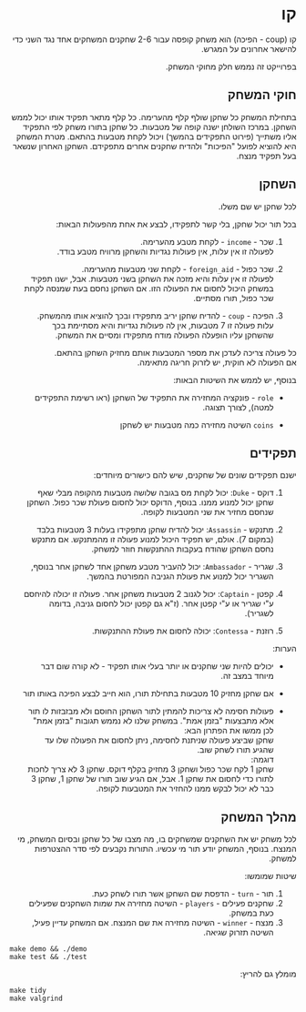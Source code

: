 <div dir="rtl" lang="he">

# קו 

קו (coup - הפיכה) הוא משחק קופסה עבור 2-6 שחקנים המשחקים אחד נגד השני כדי להישאר אחרונים על המגרש.

בפרוייקט זה נממש חלק מחוקי המשחק.

## חוקי המשחק
בתחילת המשחק כל שחקן שולף קלף מהערימה. כל קלף מתאר  תפקיד אותו יכול לממש השחקן.  במרכז השולחן ישנה קופה של מטבעות. כל שחקן בתורו משחק לפי התפקיד אליו משתייך (פירוט התפקידים בהמשך) ויכול לקחת מטבעות בהתאם. מטרת המשחק היא להוציא לפועל "הפיכות" ולהדיח שחקנים אחרים מתפקידם. השחקן האחרון שנשאר בעל תפקיד מנצח.
 
## השחקן

לכל שחקן יש שם משלו. 

בכל תור יכול שחקן, בלי קשר לתפקידו, לבצע את אחת מהפעולות הבאות:

1. שכר - `income` - לקחת מטבע מהערימה.  
לפעולה זו אין עלות, אין פעולות נגדיות והשחקן מרוויח מטבע בודד.

2. שכר כפול - `foreign_aid` - לקחת שני מטבעות מהערימה.  
לפעולה זו אין עלות והיא מזכה את השחקן בשני מטבעות. אבל, ישנו תפקיד במשחק היכול לחסום את הפעולה הזו. אם השחקן נחסם בעת שמנסה לקחת שכר כפול, תורו מסתיים.

3. הפיכה - `coup` -  להדיח שחקן יריב מתפקידו ובכך להוציא אותו מהמשחק.  
עלות פעולה זו 7 מטבעות, אין לה פעולות נגדיות והיא מסתיימת בכך שהשחקן עליו הופעלה הפעולה מודח מתפקידו ומסיים את המשחק.

כל פעולה צריכה לעדכן את מספר המטבעות אותם מחזיק השחקן בהתאם.  
אם הפעולה לא חוקית, יש לזרוק חריגה מתאימה.

בנוסף, יש לממש את השיטות הבאות:

*  `role` - פונקציה המחזירה את התפקיד של השחקן (ראו רשימת התפקידים למטה), לצורך תצוגה.

* `coins` השיטה מחזירה כמה מטבעות יש לשחקן


## תפקידים

ישנם תפקידים שונים של שחקנים, שיש להם כישורים מיוחדים:

1. דוקס - `Duke`: יכול לקחת מס בגובה שלושה מטבעות מהקופה מבלי שאף שחקן יכול למנוע ממנו. בנוסף, הדוקס יכול לחסום פעולת שכר כפול. השחקן שנחסם מחזיר את שני המטבעות לקופה.

2. מתנקש - `Assassin`: יכול להדיח שחקן מתפקידו בעלות 3 מטבעות בלבד (במקום 7). אולם, יש תפקיד היכול למנוע פעולה זו מהמתנקש. אם מתנקש נחסם השחקן שהודח בעקבות ההתנקשות חוזר למשחק.

3. שגריר - `Ambassador`: יכול להעביר מטבע משחקן אחד לשחקן אחר בנוסף, השגריר יכול למנוע את פעולת הגניבה המפורטת בהמשך.

4. קפטן - `Captain`: יכול לגנוב 2 מטבעות משחקן אחר. פעולה זו יכולה להיחסם ע"י שגריר או ע"י קפטן אחר. (ז"א גם קפטן יכול לחסום גניבה, בדומה לשגריר).

5. רוזנת - `Contessa`: יכולה לחסום את פעולת ההתנקשות.

הערות:

* יכולים להיות שני שחקנים או יותר בעלי אותו תפקיד - לא קורה שום דבר מיוחד במצב זה.

* אם שחקן מחזיק 10 מטבעות בתחילת תורו, הוא חייב לבצע הפיכה באותו תור

* פעולות חסימה לא צריכות להמתין לתור השחקן החוסם ולא מבזבזות לו תור אלא מתבצעות "בזמן אמת". במשחק שלנו לא נממש תגובות "בזמן אמת" לכן ממשו את הפתרון הבא:  
שחקן שביצע פעולה שניתנת לחסימה, ניתן לחסום את הפעולה שלו עד שהגיע תורו לשחק שוב.  
דוגמה:  
שחקן 1 לקח שכר כפול ושחקן 3 מחזיק בקלף דוקס. שחקן 3 לא צריך לחכות לתורו כדי לחסום את שחקן 1. אבל, אם הגיע שוב תורו של שחקן 1, שחקן 3 כבר לא יכול לבקש ממנו להחזיר את המטבעות לקופה.

## מהלך המשחק

לכל משחק יש את השחקנים שמשחקים בו, מה מצבו של כל שחקן ובסיום המשחק, מי המנצח. בנוסף, המשחק יודע תור מי עכשיו. התורות נקבעים לפי סדר ההצטרפות למשחק.

שיטות שמומשו:

1. תור - `turn` - הדפסת שם השחקן אשר תורו לשחק כעת.
2. שחקנים פעילים - `players` - השיטה מחזירה את שמות השחקנים שפעילים כעת במשחק.
3. מנצח - `winner` - השיטה מחזירה את שם המנצח. אם המשחק עדיין פעיל, השיטה תזרוק שגיאה.



<div dir='ltr'>

    make demo && ./demo
	make test && ./test

</div>

מומלץ גם להריץ:

<div dir='ltr'>

    make tidy
    make valgrind

</div>


</div>
